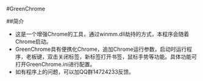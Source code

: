 #GreenChrome

##简介
* 这是一个增强Chrome的工具，通过winmm.dll劫持的方式，本程序会随着Chrome启动。
* GreenChrome具有便携化Chrome，追加Chrome运行参数，启动时运行程序，老板键，双击关闭标签，新标签打开书签，鼠标手势等功能。具体功能可打开GreenChrome.ini进行配置。
* 如有程序上的问题，可以加QQ群14724233反馈。